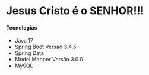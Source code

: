 <h1>Jesus Cristo é o SENHOR!!!</h1>
<h4>Tecnologias</h4>
<ul>
  <li>Java 17</li>
  <li>Spring Boot Versão 3.4.5</li>
   <li>Spring Data</li>
  <li>Model Mapper Versão 3.0.0</li>
  <li>MySQL</li>
</ul>
